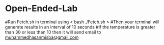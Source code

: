 # Open-Ended-Lab
#Run Fetch.sh in terminal using 
< bash ./Fetch.sh >
#Then your terminal will generate results in an interval of 10 seconds
#if the temperature is greater than 30 or less than 10 then it will send email to muhammedhasanmisba@gmail.com

